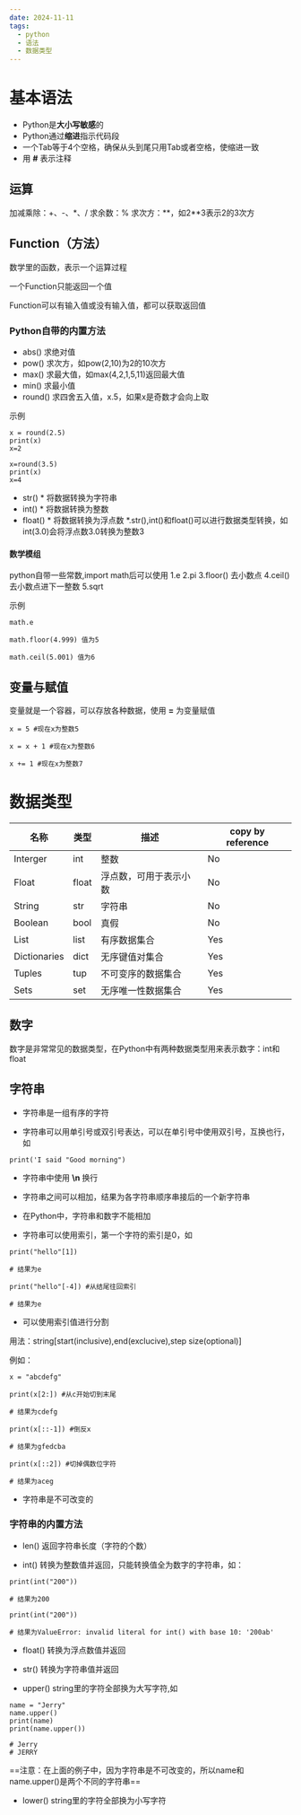 ```yaml
---
date: 2024-11-11
tags:
  - python
  - 语法
  - 数据类型
---
```


# 基本语法

- Python是**大小写敏感**的
- Python通过**缩进**指示代码段
- 一个Tab等于4个空格，确保从头到尾只用Tab或者空格，使缩进一致
- 用 **#** 表示注释

## 运算

加减乘除：+、-、*、/
求余数：%
求次方：\*\*，如2\*\*3表示2的3次方

## Function（方法）

数学里的函数，表示一个运算过程

一个Function只能返回一个值

Function可以有输入值或没有输入值，都可以获取返回值

### Python自带的内置方法

- abs() 求绝对值
- pow() 求次方，如pow(2,10)为2的10次方
- max() 求最大值，如max(4,2,1,5,11)返回最大值
- min() 求最小值
- round() 求四舍五入值，x.5，如果x是奇数才会向上取

示例

```
x = round(2.5)
print(x)
x=2
```

```
x=round(3.5)
print(x)
x=4
```

- str() \* 将数据转换为字符串
- int() \* 将数据转换为整数
- float() \* 将数据转换为浮点数
\*.str(),int()和float()可以进行数据类型转换，如int(3.0)会将浮点数3.0转换为整数3

#### 数学模组

python自带一些常数,import math后可以使用
1.e
2.pi
3.floor() 去小数点
4.ceil() 去小数点进下一整数
5.sqrt

示例
```
math.e

math.floor(4.999) 值为5

math.ceil(5.001) 值为6
```


## 变量与赋值

变量就是一个容器，可以存放各种数据，使用 **=** 为变量赋值

```
x = 5 #现在x为整数5

x = x + 1 #现在x为整数6

x += 1 #现在x为整数7
```


# 数据类型

| 名称           | 类型    | 描述          | copy by reference |
|--------------|-------|-------------|-------------------|
| Interger     | int   | 整数          | No                |
| Float        | float | 浮点数，可用于表示小数 | No                |
| String       | str   | 字符串         | No                |
| Boolean      | bool  | 真假          | No                |
| List         | list  | 有序数据集合      | Yes               |
| Dictionaries | dict  | 无序键值对集合     | Yes               |
| Tuples       | tup   | 不可变序的数据集合   | Yes               |
| Sets         | set   | 无序唯一性数据集合   | Yes               |


## 数字

数字是非常常见的数据类型，在Python中有两种数据类型用来表示数字：int和float

## 字符串

- 字符串是一组有序的字符

- 字符串可以用单引号或双引号表达，可以在单引号中使用双引号，互换也行，如
```
print('I said "Good morning")
```

- 字符串中使用 **\n** 换行

- 字符串之间可以相加，结果为各字符串顺序串接后的一个新字符串

- 在Python中，字符串和数字不能相加

- 字符串可以使用索引，第一个字符的索引是0，如
```
print("hello"[1])

# 结果为e

print("hello"[-4]) #从结尾往回索引

# 结果为e
```

- 可以使用索引值进行分割

用法：string[start(inclusive),end(exclucive),step size(optional)]

例如：

```
x = "abcdefg"

print(x[2:]) #从c开始切到末尾

# 结果为cdefg

print(x[::-1]) #倒反x

# 结果为gfedcba

print(x[::2]) #切掉偶数位字符

# 结果为aceg
```

- 字符串是不可改变的

### 字符串的内置方法

- len() 返回字符串长度（字符的个数）

- int() 转换为整数值并返回，只能转换值全为数字的字符串，如：
```
print(int("200"))

# 结果为200

print(int("200"))

# 结果为ValueError: invalid literal for int() with base 10: '200ab'

```

- float() 转换为浮点数值并返回

- str() 转换为字符串值并返回

- upper() string里的字符全部换为大写字符,如
```
name = "Jerry"
name.upper()
print(name) 
print(name.upper())

# Jerry
# JERRY

```
==注意：在上面的例子中，因为字符串是不可改变的，所以name和name.upper()是两个不同的字符串==

- lower() string里的字符全部换为小写字符